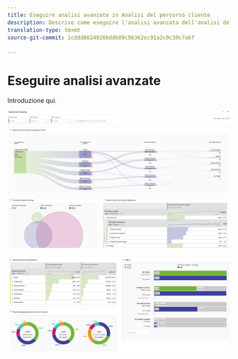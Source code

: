 ```yaml
---
title: Eseguire analisi avanzate in Analisi del percorso cliente
description: Descrive come eseguire l'analisi avanzata dell'analisi del percorso cliente in Workspace.
translation-type: tm+mt
source-git-commit: 1cddd8624826bddb89c9b362ec91a2c0c30c7a6f

---
```



# Eseguire analisi avanzate

Introduzione qui.

![Schermata dell&#39;area di lavoro 1](assets/cja-adv-analysis1.png)

![Schermata dell&#39;area di lavoro 2](assets/cja-adv-analysis2.png)

